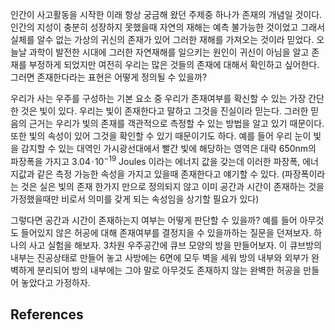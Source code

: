


인간이 사고활동을 시작한 이래 항상 궁금해 왔던 주제중 하나가 존재의 개념일 것이다. 인간의 지성이 충분히 성장하지 못했을때 자연의 재해는 예측 불가능한 것이었고 그래서 실체를 알수 없는 가상의 귀신의 존재가 있어 그러한 재해를 가져오는 것이라 믿었다. 오늘날 과학이 발전한 시대에 그러한 자연재해를 일으키는 원인이 귀신이 아님을 알고 존재를 부정하게 되었지만 여전히 우리는 많은 것들의 존재에 대해서 확인하고 싶어한다. 그러면 존재한다라는 표현은 어떻게 정의될 수 있을까?

우리가 사는 우주를 구성하는 기본 요소 중 우리가 존재여부를 확신할 수 있는 가장 간단한 것은 빛이 있다. 우리는 빛이 존재한다고 말하고 그것을 진실이라 믿는다. 그러한 믿음의 근거는 우리가 빛의 존재를 객관적으로 측정할 수 있는 방법을 알고 있기 때문이다. 또한 빛의 속성이 있어 그것을 확인할 수 있기 때문이기도 하다. 예를 들어 우리 눈이 빛을 감지할 수 있는 대역인 가시광선대에서 빨간 빛에 해당하는 영역은 대략 650nm의 파장폭을 가지고 $3.04 \!\cdot\! 10^{-19}$ Joules 이라는 에너지 값을 갖는데 이러한 파장폭, 에너지값과 같은 측정 가능한 속성을 가지고 있을때 존재한다고 얘기할 수 있다. (파장폭이라는 것은 실은 빛의 존재 한가지 만으로 정의되지 않고 이미 공간과 시간이 존재하는 것을 가정했을때만 비로서 의미를 갖게 되는 속성임을 상기할 필요가 있다)


그렇다면 공간과 시간이 존재하는지 여부는 어떻게 판단할 수 있을까? 예를 들어 아무것도 들어있지 않은 허공에 대해 존재여부를 결정지을 수 있을까하는 질문을 던져보자. 하나의 사고 실험을 해보자. 3차원 우주공간에 큐브 모양의 방을 만들어보자. 이 큐브방의 내부는 진공상태로 만들어 놓고 사방에는 6면에 모두 벽을 세워 방의 내부와 외부가 완벽하게 분리되어 방의 내부에는 그야 말로 아무것도 존재하지 않는 완벽한 허공을 만들어 놓았다고 가정하자. 



## References

[^1]: Absolute dimensions are static in the sense that their size or shape never changes by any means.